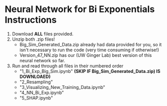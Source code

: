 # Neural Network for Bi Exponentials Instructions
1. Download **ALL** files provided.
2. Unzip both .zip files!
    -  Big_Sim_Generated_Data.zip already had data provided for you, so it isn't necessary to run the code (very time consuming if otherwise!)
    -  Version_47_NN.zip has our (UW Ginger Lab) best version of this neural network so far.
3. Run and read through all files in their numbered order
    - "1_Bi_Exp_Big_Sim.ipynb" **(SKIP IF Big_Sim_Generated_Data.zip) IS DOWNLOAED)**
    - "2_Resampling"
    - "3_Visualizing_New_Training_Data.ipynb"
    - "4_NN_Bi_Exp.ipynb"
    - "5_SHAP.ipynb"
